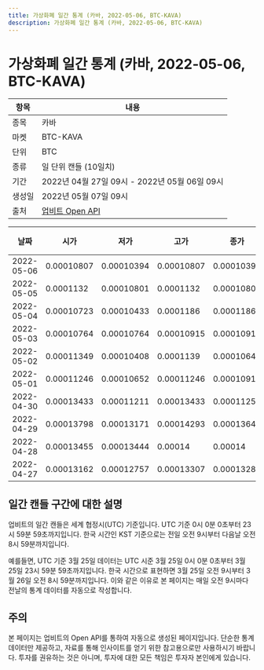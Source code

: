 ```yaml
---
title: 가상화폐 일간 통계 (카바, 2022-05-06, BTC-KAVA)
description: 가상화폐 일간 통계 (카바, 2022-05-06, BTC-KAVA)
---
```



가상화폐 일간 통계 (카바, 2022-05-06, BTC-KAVA)
===

|항목|내용|
|--|--|
|종목|카바|
|마켓|BTC-KAVA|
|단위|BTC|
|종류|일 단위 캔들 (10일치)|
|기간|2022년 04월 27일 09시 - 2022년 05월 06일 09시|
|생성일|2022년 05월 07일 09시|
|출처|[업비트 Open API](https://docs.upbit.com)|


|날짜|시가|저가|고가|종가|비고|
|--|--|--|--|--|--|
|2022-05-06|0.00010807|0.00010394|0.00010807|0.00010394|    |
|2022-05-05|0.0001132|0.00010801|0.0001132|0.00010807|    |
|2022-05-04|0.00010723|0.00010433|0.0001186|0.0001186|    |
|2022-05-03|0.00010764|0.00010764|0.00010915|0.0001091|    |
|2022-05-02|0.00011349|0.00010408|0.0001139|0.00010642|    |
|2022-05-01|0.00011246|0.00010652|0.00011246|0.0001091|    |
|2022-04-30|0.00013433|0.00011211|0.00013433|0.00011258|    |
|2022-04-29|0.00013798|0.00013171|0.00014293|0.00013642|    |
|2022-04-28|0.00013455|0.00013444|0.00014|0.00014|    |
|2022-04-27|0.00013162|0.00012757|0.00013307|0.00013287|    |


일간 캔들 구간에 대한 설명
---


업비트의 일간 캔들은 세계 협정시(UTC) 기준입니다. 
UTC 기준 0시 0분 0초부터 23시 59분 59초까지입니다. 
한국 시간인 KST 기준으로는 전일 오전 9시부터 다음날 오전 8시 59분까지입니다. 


예를들면, UTC 기준 3월 25일 데이터는 UTC 시준 3월 25일 0시 0분 0초부터 3월 25일 23시 59분 59초까지입니다. 
한국 시간으로 표현하면 3월 25일 오전 9시부터 3월 26일 오전 8시 59분까지입니다. 
이와 같은 이유로 본 페이지는 매일 오전 9시마다 전날의 통계 데이터를 자동으로 작성합니다. 


주의
---


본 페이지는 업비트의 Open API를 통하여 자동으로 생성된 페이지입니다. 
단순한 통계 데이터만 제공하고, 자료를 통해 인사이트를 얻기 위한 참고용으로만 사용하시기 바랍니다. 
투자를 권유하는 것은 아니며, 투자에 대한 모든 책임은 투자자 본인에게 있습니다. 
